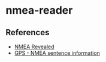 # nmea-reader

## References
* [NMEA Revealed](https://gpsd.gitlab.io/gpsd/NMEA.html|"FOO")
* [GPS - NMEA sentence information](http://aprs.gids.nl/nmea/)
